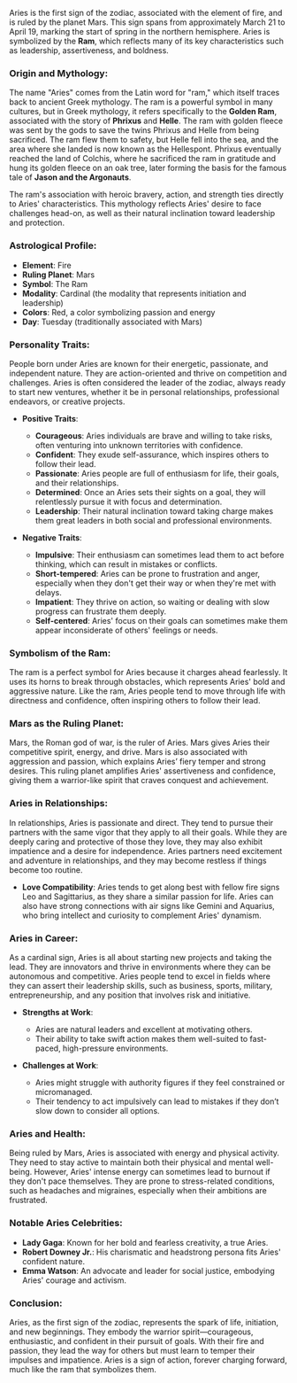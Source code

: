 Aries is the first sign of the zodiac, associated with the element of fire, and is ruled by the planet Mars. This sign spans from approximately March 21 to April 19, marking the start of spring in the northern hemisphere. Aries is symbolized by the **Ram**, which reflects many of its key characteristics such as leadership, assertiveness, and boldness.

### **Origin and Mythology**:
The name "Aries" comes from the Latin word for "ram," which itself traces back to ancient Greek mythology. The ram is a powerful symbol in many cultures, but in Greek mythology, it refers specifically to the **Golden Ram**, associated with the story of **Phrixus** and **Helle**. The ram with golden fleece was sent by the gods to save the twins Phrixus and Helle from being sacrificed. The ram flew them to safety, but Helle fell into the sea, and the area where she landed is now known as the Hellespont. Phrixus eventually reached the land of Colchis, where he sacrificed the ram in gratitude and hung its golden fleece on an oak tree, later forming the basis for the famous tale of **Jason and the Argonauts**.

The ram's association with heroic bravery, action, and strength ties directly to Aries' characteristics. This mythology reflects Aries' desire to face challenges head-on, as well as their natural inclination toward leadership and protection.

### **Astrological Profile**:
- **Element**: Fire  
- **Ruling Planet**: Mars  
- **Symbol**: The Ram  
- **Modality**: Cardinal (the modality that represents initiation and leadership)  
- **Colors**: Red, a color symbolizing passion and energy  
- **Day**: Tuesday (traditionally associated with Mars)

### **Personality Traits**:
People born under Aries are known for their energetic, passionate, and independent nature. They are action-oriented and thrive on competition and challenges. Aries is often considered the leader of the zodiac, always ready to start new ventures, whether it be in personal relationships, professional endeavors, or creative projects.

- **Positive Traits**:
  - **Courageous**: Aries individuals are brave and willing to take risks, often venturing into unknown territories with confidence.
  - **Confident**: They exude self-assurance, which inspires others to follow their lead.
  - **Passionate**: Aries people are full of enthusiasm for life, their goals, and their relationships.
  - **Determined**: Once an Aries sets their sights on a goal, they will relentlessly pursue it with focus and determination.
  - **Leadership**: Their natural inclination toward taking charge makes them great leaders in both social and professional environments.

- **Negative Traits**:
  - **Impulsive**: Their enthusiasm can sometimes lead them to act before thinking, which can result in mistakes or conflicts.
  - **Short-tempered**: Aries can be prone to frustration and anger, especially when they don't get their way or when they're met with delays.
  - **Impatient**: They thrive on action, so waiting or dealing with slow progress can frustrate them deeply.
  - **Self-centered**: Aries' focus on their goals can sometimes make them appear inconsiderate of others' feelings or needs.

### **Symbolism of the Ram**:
The ram is a perfect symbol for Aries because it charges ahead fearlessly. It uses its horns to break through obstacles, which represents Aries' bold and aggressive nature. Like the ram, Aries people tend to move through life with directness and confidence, often inspiring others to follow their lead.

### **Mars as the Ruling Planet**:
Mars, the Roman god of war, is the ruler of Aries. Mars gives Aries their competitive spirit, energy, and drive. Mars is also associated with aggression and passion, which explains Aries’ fiery temper and strong desires. This ruling planet amplifies Aries' assertiveness and confidence, giving them a warrior-like spirit that craves conquest and achievement.

### **Aries in Relationships**:
In relationships, Aries is passionate and direct. They tend to pursue their partners with the same vigor that they apply to all their goals. While they are deeply caring and protective of those they love, they may also exhibit impatience and a desire for independence. Aries partners need excitement and adventure in relationships, and they may become restless if things become too routine.

- **Love Compatibility**: Aries tends to get along best with fellow fire signs Leo and Sagittarius, as they share a similar passion for life. Aries can also have strong connections with air signs like Gemini and Aquarius, who bring intellect and curiosity to complement Aries' dynamism.

### **Aries in Career**:
As a cardinal sign, Aries is all about starting new projects and taking the lead. They are innovators and thrive in environments where they can be autonomous and competitive. Aries people tend to excel in fields where they can assert their leadership skills, such as business, sports, military, entrepreneurship, and any position that involves risk and initiative.

- **Strengths at Work**:
  - Aries are natural leaders and excellent at motivating others.
  - Their ability to take swift action makes them well-suited to fast-paced, high-pressure environments.
  
- **Challenges at Work**:
  - Aries might struggle with authority figures if they feel constrained or micromanaged.
  - Their tendency to act impulsively can lead to mistakes if they don’t slow down to consider all options.

### **Aries and Health**:
Being ruled by Mars, Aries is associated with energy and physical activity. They need to stay active to maintain both their physical and mental well-being. However, Aries' intense energy can sometimes lead to burnout if they don't pace themselves. They are prone to stress-related conditions, such as headaches and migraines, especially when their ambitions are frustrated.

### **Notable Aries Celebrities**:
- **Lady Gaga**: Known for her bold and fearless creativity, a true Aries.
- **Robert Downey Jr.**: His charismatic and headstrong persona fits Aries' confident nature.
- **Emma Watson**: An advocate and leader for social justice, embodying Aries' courage and activism.

### **Conclusion**:
Aries, as the first sign of the zodiac, represents the spark of life, initiation, and new beginnings. They embody the warrior spirit—courageous, enthusiastic, and confident in their pursuit of goals. With their fire and passion, they lead the way for others but must learn to temper their impulses and impatience. Aries is a sign of action, forever charging forward, much like the ram that symbolizes them.
